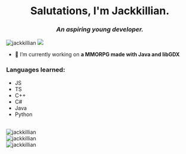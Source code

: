 <h1 align="center">Salutations, I'm Jackkillian.</h1>
<h3 align="center"><i>An aspiring young developer.</i></h3>

<p align="left"> <img src="https://komarev.com/ghpvc/?username=jackkillian&label=Profile%20views&color=blue&style=flat" alt="jackkillian" /> <img src="https://gitwar.herokuapp.com/badge?username=jackkillian" /> </p> 

- 🔭 I’m currently working on **a MMORPG made with Java and libGDX**

<h3 align="left">Languages learned:</h3>
<p align="left"> 
<ul>
<li>JS</li>
<li>TS</li>
<li>C++</li>
<li>C#</li>
<li>Java</li>
<li>Python</li>
</ul>
</p>

<br/>
<img src="https://github-readme-stats.vercel.app/api/top-langs?username=jackkillian&show_icons=true&theme=onedark&locale=en&layout=compact&count_private=true&langs_count=10&hide=tcl,css,html,plsql" alt="jackkillian" /> <!-- only show real programming languages -->
<br/>
<img src="https://github-readme-stats.vercel.app/api?username=jackkillian&show_icons=true&theme=onedark&locale=en&count_private=true" alt="jackkillian" />
<br/>
<img src="https://github-readme-streak-stats.herokuapp.com/?user=jackkillian&theme=onedark" alt="jackkillian" />
